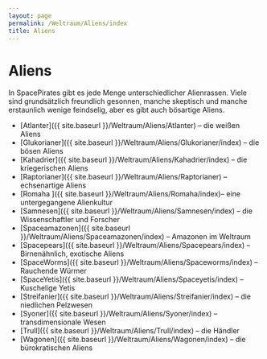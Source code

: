 ```yaml
---
layout: page
permalink: /Weltraum/Aliens/index
title: Aliens
---
```



# Aliens


In SpacePirates gibt es jede Menge unterschiedlicher Alienrassen. Viele sind grundsätzlich freundlich gesonnen, manche skeptisch und manche erstaunlich wenige feindselig, aber es gibt auch bösartige Aliens.

- [Atlanter]({{ site.baseurl }}/Weltraum/Aliens/Atlanter) &ndash; die weißen Aliens
- [Glukorianer]({{ site.baseurl }}/Weltraum/Aliens/Glukorianer/index) &ndash; die bösen Aliens
- [Kahadrier]({{ site.baseurl }}/Weltraum/Aliens/Kahadrier/index) &ndash; die kriegerischen Aliens
- [Raptorianer]({{ site.baseurl }}/Weltraum/Aliens/Raptorianer) &ndash; echsenartige Aliens
- [Romaha ]({{ site.baseurl }}/Weltraum/Aliens/Romaha/index)&ndash; eine untergegangene Alienkultur
- [Samnesen]({{ site.baseurl }}/Weltraum/Aliens/Samnesen/index) &ndash; die Wissenschaftler und Forscher
- [Spaceamazonen]({{ site.baseurl }}/Weltraum/Aliens/Spaceamazonen/index) &ndash; Amazonen im Weltraum
- [Spacepears]({{ site.baseurl }}/Weltraum/Aliens/Spacepears/index) &ndash; Birnenähnlich, exotische Aliens
- [SpaceWorms]({{ site.baseurl }}/Weltraum/Aliens/Spaceworms/index) &ndash; Rauchende Würmer
- [SpaceYetis]({{ site.baseurl }}/Weltraum/Aliens/Spaceyetis/index) &ndash; Kuschelige Yetis
- [Streifanier]({{ site.baseurl }}/Weltraum/Aliens/Streifanier/index) &ndash; die niedlichen Pelzwesen
- [Syoner]({{ site.baseurl }}/Weltraum/Aliens/Syoner/index) &ndash; transdimensionale Wesen
- [Trull]({{ site.baseurl }}/Weltraum/Aliens/Trull/index) &ndash; die Händler
- [Wagonen]({{ site.baseurl }}/Weltraum/Aliens/Wagonen/index) &ndash; die bürokratischen Aliens



